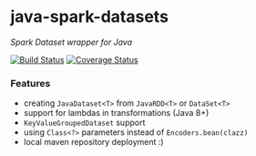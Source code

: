 # java-spark-datasets

*Spark Dataset wrapper for Java*

[![Build Status](https://travis-ci.org/peter-ungvari/java-spark-datasets.svg?branch=master)](https://travis-ci.org/peter-ungvari/java-spark-datasets)
[![Coverage Status](https://coveralls.io/repos/github/peter-ungvari/java-spark-datasets/badge.svg?branch=master)](https://coveralls.io/github/peter-ungvari/java-spark-datasets?branch=master)

### Features
- creating `JavaDataset<T>` from `JavaRDD<T>` or `DataSet<T>`
- support for lambdas in transformations (Java 8+)
- `KeyValueGroupedDataset` support
- using `Class<?>` parameters instead of `Encoders.bean(clazz)`
- local maven repository deployment :)


